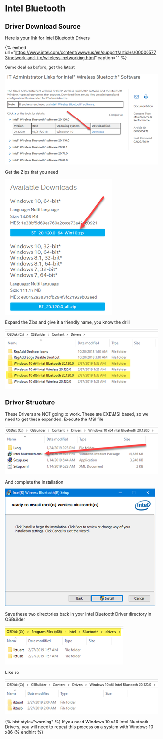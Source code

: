 # Intel Bluetooth

## Driver Download Source

Here is your link for Intel Bluetooth Drivers

{% embed url="https://www.intel.com/content/www/us/en/support/articles/000005773/network-and-i-o/wireless-networking.html" caption="" %}

Same deal as before, get the latest

![](../../../.gitbook/assets/image%20%2836%29.png)

Get the Zips that you need

![](../../../.gitbook/assets/image%20%28136%29.png)

Expand the Zips and give it a friendly name, you know the drill

![](../../../.gitbook/assets/image%20%28142%29.png)

## Driver Structure

These Drivers are NOT going to work. These are EXE\MSI based, so we need to get these expanded. Execute the MSI file

![](../../../.gitbook/assets/image%20%2870%29.png)

And complete the installation

![](../../../.gitbook/assets/image%20%2848%29.png)

Save these two directories back in your Intel Bluetooth Driver directory in OSBuilder

![](../../../.gitbook/assets/image%20%2896%29.png)

Like so

![](../../../.gitbook/assets/image%20%28150%29.png)

{% hint style="warning" %}
If you need Windows 10 x86 Intel Bluetooth Drivers, you will need to repeat this process on a system with Windows 10 x86
{% endhint %}

